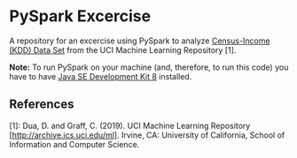 # PySpark Excercise
A repository for an excercise using PySpark to analyze [Census-Income (KDD) Data Set][l1] from the UCI Machine Learning Repository [1].

[l1]: http://archive.ics.uci.edu/ml/datasets/Census-Income+(KDD)

**Note:** To run PySpark on your machine (and, therefore, to run this code) you have to have [Java SE Development Kit 8][l2] installed.

[l2]: https://www.oracle.com/java/technologies/javase/javase-jdk8-downloads.html


## References
[1]: Dua, D. and Graff, C. (2019). UCI Machine Learning Repository [http://archive.ics.uci.edu/ml]. Irvine, CA: University of California, School of Information and Computer Science.

